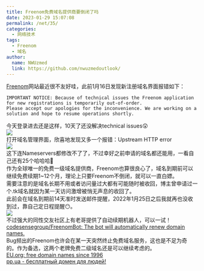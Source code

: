 ```yaml
---
title: Freenom免费域名提供商要倒闭了吗
date: 2023-01-29 15:07:08
permalink: /net/35/
categories:
  - 网络技术
tags:
  - Freenom
  - 域名
author:
  name: NWUzmed
  link: https://github.com/nwuzmedoutlook/
---
```


[Freenom](https://www.freenom.com/zh/index.html?lang=zh)网站最近很不友好哇，此前1月16日发现新注册域名界面报错如下：<br>
```
IMPORTANT NOTICE: Because of technical issues the Freenom application for new registrations is temporarily out-of-order.
Please accept our apologies for the inconvenience. We are working on a solution and hope to resume operations shortly.
```

<!-- more -->

今天登录进去还是这样，10天了还没解决technical issues😲<br>
![](https://s1.ax1x.com/2023/01/29/pSaWrIH.png)<br>
打开域名管理界面，欣喜地发现又多一个报错：Upstream HTTP error<br>
![](https://s1.ax1x.com/2023/01/29/pSaWDde.png)<br>
这下连Nameservers都修改不了了，不过幸好之前申请的域名都还能用，一看自己还有25个哈哈哈🤣<br>
作为全球唯一的免费一级域名提供商，Freenom也算很良心了，域名到期前可以继续免费续期1~12个月，理论上只要Freenom不倒闭，就可以一直白嫖。<br>
需要注意的是域名长期不用或者访问量过大都有可能随时被收回，博主曾申请过一个.tk域名就因为某一天访问激增被悄无声息的收回了。<br>
此前会在域名到期前14天准时发送邮件提醒，2022年1月25日之后我就再也没收到过，靠自己定日程提醒😶。<br>
![](https://s1.ax1x.com/2023/01/29/pSafky6.png)<br>
不过强大的同性交友社区上有老哥提供了自动续期机器人，可以一试！<br>
[codesensegroup/FreenomBot: The bot will automatically renew domain names.](https://github.com/codesensegroup/FreenomBot)<br>
Bug频出的Freenom也许会在某一天突然终止免费域名服务，这也是不足为奇的。作为备选，这两个老牌免费二级域名还是可以继续考虑的。<br>
[EU.org: free domain names since 1996](https://nic.eu.org/)<br>
[pp.ua - бесплатный домен для людей!](https://pp.ua/)
